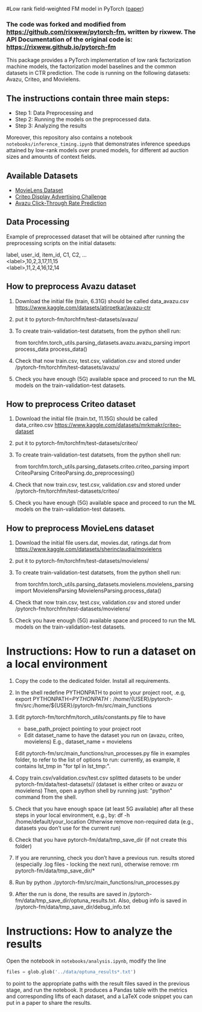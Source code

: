 #Low rank field-weighted FM model in PyTorch ([paper](https://github.com/michaelviderman/pytorch-fm/blob/dev/low_rank_fwfm___RecSys_2024__Camera_Ready_%20(1).pdf))
### The code was forked and modified from https://github.com/rixwew/pytorch-fm, written by rixwew. The API Documentation of the original code is: https://rixwew.github.io/pytorch-fm

This package provides a PyTorch implementation of low rank factorization machine models, the factorization model baselines and the common datasets in CTR prediction.
The code is running on the following datasets: Avazu, Criteo, and Movielens.

## The instructions contain three main steps: 
   - Step 1: Data Preprocessing and 
   - Step 2: Running the models on the preprocessed data.
   - Step 3: Analyzing the results

Moreover, this repository also contains a notebook `notebooks/inference_timing.ipynb` that demonstrates inference speedups
attained by low-rank models over pruned models, for different ad auction sizes and 
amounts of context fields.

## Available Datasets

* [MovieLens Dataset](https://www.kaggle.com/datasets/sherinclaudia/movielens)
* [Criteo Display Advertising Challenge](https://www.kaggle.com/datasets/mrkmakr/criteo-dataset)
* [Avazu Click-Through Rate Prediction](https://www.kaggle.com/datasets/atirpetkar/avazu-ctr)

## Data Processing

Example of preprocessed dataset that will be obtained after running the preprocessing scripts on the initial datasets:

label, user_id, item_id, C1, C2, …  
&lt;label&gt;,10,2,3,17,11,15  
&lt;label&gt;,11,2,4,16,12,14


## How to preprocess Avazu dataset


1. Download the initial file (train, 6.31G) should be called data_avazu.csv
   https://www.kaggle.com/datasets/atirpetkar/avazu-ctr

2. put it to pytorch-fm/torchfm/test-datasets/avazu/

3. To create train-validation-test datatsets, from the python  shell run: 

    from torchfm.torch_utils.parsing_datasets.avazu.avazu_parsing import process_data 
    process_data()

4. Check that now train.csv, test.csv, validation.csv and stored under /pytorch-fm/torchfm/test-datasets/avazu/

5. Check you have enough (5G) available space and 
   proceed to run the ML models on the train-validation-test datasets.

## How to preprocess Criteo dataset

1. Download the initial file (train.txt, 11.15G) should be called data_criteo.csv
   https://www.kaggle.com/datasets/mrkmakr/criteo-dataset
2. put it to pytorch-fm/torchfm/test-datasets/criteo/
3. To create train-validation-test datatsets, from the python  shell run: 

    from torchfm.torch_utils.parsing_datasets.criteo.criteo_parsing import CriteoParsing 
    CriteoParsing.do_preprocessing()

4. Check that now train.csv, test.csv, validation.csv and stored under /pytorch-fm/torchfm/test-datasets/criteo/
5. Check you have enough (5G) available space and 
   proceed to run the ML models on the train-validation-test datasets.

## How to preprocess MovieLens dataset
1. Download the initial file users.dat, movies.dat, ratings.dat from
   https://www.kaggle.com/datasets/sherinclaudia/movielens
2. put it to pytorch-fm/torchfm/test-datasets/movielens/
3. To create train-validation-test datatsets, from the python  shell run: 

    from torchfm.torch_utils.parsing_datasets.movielens.movielens_parsing import MovielensParsing 
    MovielensParsing.process_data()

4. Check that now train.csv, test.csv, validation.csv and stored under /pytorch-fm/torchfm/test-datasets/movielens/
5. Check you have enough (5G) available space and 
   proceed to run the ML models on the train-validation-test datasets.


# Instructions: How to run a dataset on a local environment

1. Copy the code to the dedicated folder. Install all requirements. 

2. In the shell redefine PYTHONPATH to point to your project root, .e.g,
export PYTHONPATH=$PYTHONPATH:/home/${USER}/pytorch-fm/src:/home/${USER}/pytorch-fm/src/main_functions

3. Edit pytorch-fm/torchfm/torch_utils/constants.py file 
to have 
      - base_path_project pointing to your project root
      - Edit dataset_name to have the dataset you run on (avazu, criteo, movielens)
        E.g., dataset_name = movielens

    Edit pytorch-fm/src/main_functions/run_processes.py file in examples folder, 
    to refer to the list of options to run:  currently, as example, it contains lst_tmp
    in "for tpl in lst_tmp:".
 
4. Copy train.csv/validation.csv/test.csv splitted datasets to be under pytorch-fm/data/test-datasets/<dataset>/
(dataset is either criteo or avazu or movielens)
Then, open a python shell by running just: "python" command from the shell.

5. Check that you have enough space (at least 5G available) after all these steps in your local environment, e.g., by:
df -h /home/default/your_location
Otherwise remove non-required data (e.g., datasets you don’t use for the current run)

6. Check that you have pytorch-fm/data/tmp_save_dir (if not create this folder)

7. If you are rerunning, check you don’t have a previous run. results stored (especially .log files - locking the next run), otherwise remove:
rm pytorch-fm/data/tmp_save_dir/*

8. Run by 
python ./pytorch-fm/src/main_functions/run_processes.py

9. After the run is done, the results are saved in 
/pytorch-fm/data/tmp_save_dir/optuna_results.txt. 
Also, debug info is saved in /pytorch-fm/data/tmp_save_dir/debug_info.txt

# Instructions: How to analyze the results
Open the notebook in `notebooks/analysis.ipynb`, modify the line
```python
files = glob.glob('../data/optuna_results*.txt')
```
to point to the appropriate paths with the result files saved in the previous stage, and run the notebook. It produces 
a Pandas table with the metrics and corresponding lifts of each dataset, and a
LaTeX code snippet you can put in a paper to share the results.
